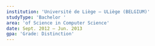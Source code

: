 ```yaml
---
institution: 'Université de Liège – ULiège (BELGIUM)'
studyType: 'Bachelor '
area: 'of Science in Computer Science'
date: Sept. 2012 – Jun. 2013
gpa: 'Grade: Distinction'
---
```

